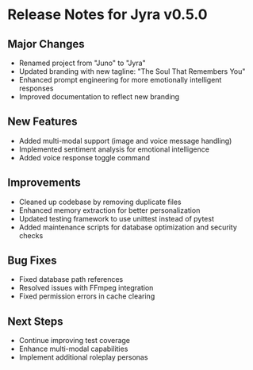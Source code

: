 # Release Notes for Jyra v0.5.0

## Major Changes
- Renamed project from "Juno" to "Jyra"
- Updated branding with new tagline: "The Soul That Remembers You"
- Enhanced prompt engineering for more emotionally intelligent responses
- Improved documentation to reflect new branding

## New Features
- Added multi-modal support (image and voice message handling)
- Implemented sentiment analysis for emotional intelligence
- Added voice response toggle command

## Improvements
- Cleaned up codebase by removing duplicate files
- Enhanced memory extraction for better personalization
- Updated testing framework to use unittest instead of pytest
- Added maintenance scripts for database optimization and security checks

## Bug Fixes
- Fixed database path references
- Resolved issues with FFmpeg integration
- Fixed permission errors in cache clearing

## Next Steps
- Continue improving test coverage
- Enhance multi-modal capabilities
- Implement additional roleplay personas
